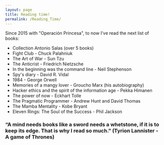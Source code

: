 ```yaml
---
layout: page
title: Reading time!
permalink: /Reading_Time/
---
```


Since 2015 with "Operación Princesa", to now I've read the next list of books:

* Collection Antonio Salas (over 5 books)
* Fight Club - Chuck Palahniuk
* The Art of War - Sun Tzu
* The Anticrist - Friedrich Nietzsche
* In the beginning was the command line - Neil Stephenson
* Spy's diary - David R. Vidal
* 1984 - George Orwell
* Memories of a mangy lover - Groucho Marx (his autobiography)
* Hacker ethics and the spirit of the information age - Pekka Himanen
* The power of now - Eckhart Tolle
* The Pragmatic Programmer - Andrew Hunt and David Thomas 
* The Mamba Mentality - Kobe Bryant
* Eleven Rings: The Soul of the Success - Phil Jackson
  
  

### “A mind needs books like a sword needs a whetstone, if it is to keep its edge. That is why I read so much.” (Tyrion Lannister - A game of Thrones)